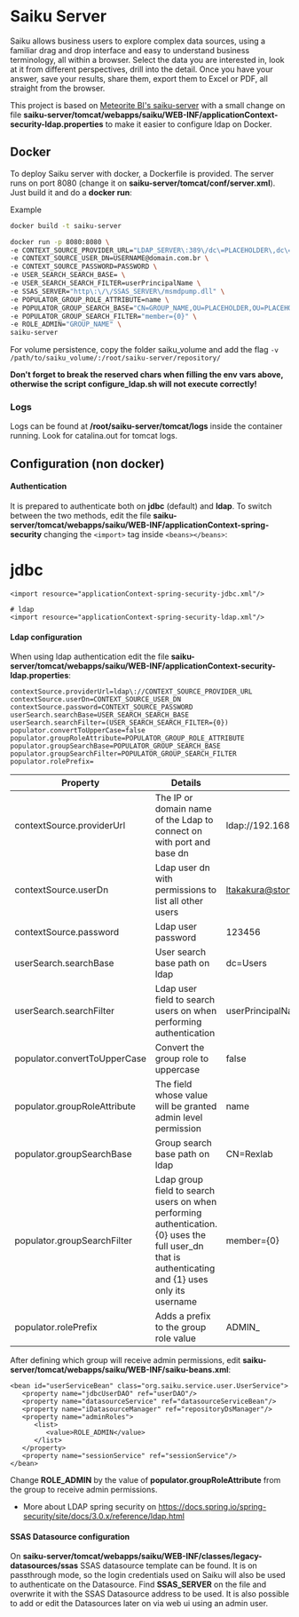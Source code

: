 
# Saiku Server

Saiku allows business users to explore complex data sources, using a familiar drag and drop interface and easy to understand business terminology, all within a browser. Select the data you are interested in, look at it from different perspectives, drill into the detail. Once you have your answer, save your results, share them, export them to Excel or PDF, all straight from the browser.

This project is based on [Meteorite BI's saiku-server](https://github.com/OSBI/saiku/tree/development/saiku-server) with a small change on file **saiku-server/tomcat/webapps/saiku/WEB-INF/applicationContext-security-ldap.properties** to make it easier to configure ldap on Docker.

## Docker
  To deploy Saiku server with docker, a Dockerfile is provided. The server runs on port 8080 (change it on **saiku-server/tomcat/conf/server.xml**).
  Just build it and do a **docker run**:

Example
```bash
docker build -t saiku-server

docker run -p 8080:8080 \
-e CONTEXT_SOURCE_PROVIDER_URL="LDAP_SERVER\:389\/dc\=PLACEHOLDER\,dc\=PLACEHOLDER" \
-e CONTEXT_SOURCE_USER_DN=USERNAME@domain.com.br \
-e CONTEXT_SOURCE_PASSWORD=PASSWORD \
-e USER_SEARCH_SEARCH_BASE= \
-e USER_SEARCH_SEARCH_FILTER=userPrincipalName \
-e SSAS_SERVER="http\:\/\/SSAS_SERVER\/msmdpump.dll" \
-e POPULATOR_GROUP_ROLE_ATTRIBUTE=name \
-e POPULATOR_GROUP_SEARCH_BASE="CN=GROUP_NAME,OU=PLACEHOLDER,OU=PLACEHOLDER" \
-e POPULATOR_GROUP_SEARCH_FILTER="member={0}" \
-e ROLE_ADMIN="GROUP_NAME" \
saiku-server
```


For volume persistence, copy the folder saiku_volume and add the flag `-v /path/to/saiku_volume/:/root/saiku-server/repository/`


**Don't forget to break the reserved chars when filling the env vars above, otherwise the script configure_ldap.sh will not execute correctly!**


### Logs

Logs can be found at **/root/saiku-server/tomcat/logs** inside the container running. Look for catalina.out for tomcat logs.

## Configuration (non docker)

#### Authentication
It is prepared to authenticate both on **jdbc** (default) and **ldap**. To switch between the two methods, edit the file **saiku-server/tomcat/webapps/saiku/WEB-INF/applicationContext-spring-security** changing the `<import>` tag inside `<beans></beans>`:

   # jdbc
    <import resource="applicationContext-spring-security-jdbc.xml"/>

    # ldap
    <import resource="applicationContext-spring-security-ldap.xml"/>

 #### Ldap configuration
 When using ldap authentication edit the file **saiku-server/tomcat/webapps/saiku/WEB-INF/applicationContext-security-ldap.properties**:

    contextSource.providerUrl=ldap\://CONTEXT_SOURCE_PROVIDER_URL
    contextSource.userDn=CONTEXT_SOURCE_USER_DN
    contextSource.password=CONTEXT_SOURCE_PASSWORD
    userSearch.searchBase=USER_SEARCH_SEARCH_BASE
    userSearch.searchFilter=(USER_SEARCH_SEARCH_FILTER={0})
    populator.convertToUpperCase=false
    populator.groupRoleAttribute=POPULATOR_GROUP_ROLE_ATTRIBUTE
    populator.groupSearchBase=POPULATOR_GROUP_SEARCH_BASE
    populator.groupSearchFilter=POPULATOR_GROUP_SEARCH_FILTER
    populator.rolePrefix=

|Property  | Details | Example
|--|--|--|
| contextSource.providerUrl | The IP or domain name of the Ldap to connect on with port and base dn | ldap\://192.168.0.0\:389/dc=stone,dc=local
| contextSource.userDn | Ldap user dn with permissions to list all other users | ltakakura@stone.com.br
| contextSource.password | Ldap user password | 123456
| userSearch.searchBase | User search base path on ldap | dc=Users
| userSearch.searchFilter | Ldap user field to search users on when performing authentication | userPrincipalName,
| populator.convertToUpperCase | Convert the group role to uppercase | false
| populator.groupRoleAttribute | The field whose value will be granted admin level permission | name
| populator.groupSearchBase | Group search base path on ldap | CN=Rexlab | Stone,OU=Groups,OU=Risk,OU=SP
| populator.groupSearchFilter | Ldap group field to search users on when performing authentication. {0} uses the full user_dn that is authenticating and {1} uses only its username | member={0}
| populator.rolePrefix | Adds a prefix to the group role value | ADMIN_

After defining which group will receive admin permissions, edit **saiku-server/tomcat/webapps/saiku/WEB-INF/saiku-beans.xml**:

    <bean id="userServiceBean" class="org.saiku.service.user.UserService">
       <property name="jdbcUserDAO" ref="userDAO"/>
       <property name="datasourceService" ref="datasourceServiceBean"/>
       <property name="iDatasourceManager" ref="repositoryDsManager"/>
       <property name="adminRoles">
          <list>
             <value>ROLE_ADMIN</value>
          </list>
       </property>
       <property name="sessionService" ref="sessionService"/>
    </bean>
Change **ROLE_ADMIN** by the value of **populator.groupRoleAttribute** from the group to receive admin permissions.

* More about LDAP spring security on https://docs.spring.io/spring-security/site/docs/3.0.x/reference/ldap.html
    
 #### SSAS Datasource configuration
 On **saiku-server/tomcat/webapps/saiku/WEB-INF/classes/legacy-datasources/ssas** SSAS datasource template can be found. It is on passthrough mode, so the login credentials used on Saiku will also be used to authenticate on the Datasource. Find **SSAS_SERVER** on the file and overwrite it with the SSAS Datasource address to be used. It is also possible to add or edit the Datasources later on via web ui using an admin user.
